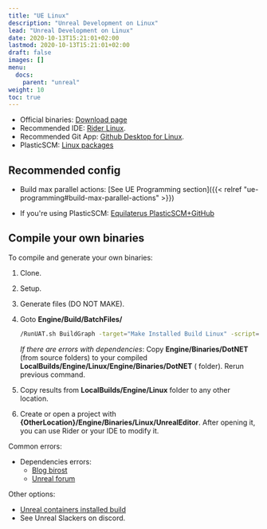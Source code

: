 ```yaml
---
title: "UE Linux"
description: "Unreal Development on Linux"
lead: "Unreal Development on Linux"
date: 2020-10-13T15:21:01+02:00
lastmod: 2020-10-13T15:21:01+02:00
draft: false
images: []
menu:
  docs:
    parent: "unreal"
weight: 10
toc: true
---
```


* Official binaries: [Download page](https://www.unrealengine.com/en-US/linux)
* Recommended IDE: [Rider Linux](https://www.jetbrains.com/rider/download/#section=linux).
* Recommended Git App: [Github Desktop for Linux](https://github.com/shiftkey/desktop).
* PlasticSCM: [Linux packages](https://www.plasticscm.com/plastic-for-linux)

## Recommended config

* Build max parallel actions: [See UE Programming section]({{< relref "ue-programming#build-max-parallel-actions" >}})

* If you're using PlasticSCM: [Equilaterus PlasticSCM+GitHub](https://github.com/equilaterus-gamestudios/PlasticSCM-GitHub-extension)

## Compile your own binaries

To compile and generate your own binaries:

1. Clone.
2. Setup.
3. Generate files (DO NOT MAKE).

4. Goto **Engine/Build/BatchFiles/**

   ```sh
   /RunUAT.sh BuildGraph -target="Make Installed Build Linux" -script=Engine/Build/InstalledEngineBuild.xml -clean -set:HostPlatformOnly=true -set:WithDDC=false -set:GameConfigurations="Development;Shipping"
   ```

   *If there are errors with dependencies*: Copy **Engine/Binaries/DotNET** (from source folders) to your compiled **LocalBuilds/Engine/Linux/Engine/Binaries/DotNET** ( folder). Rerun previous command.

6. Copy results from **LocalBuilds/Engine/Linux** folder to any other location.

7. Create or open a project with **{OtherLocation}/Engine/Binaries/Linux/UnrealEditor**. After opening it, you can use Rider or your IDE to modify it.

Common errors:

* Dependencies errors:
  * [Blog birost](https://blog.birost.com/a?ID=01650-81b216da-49aa-49a2-81f4-9b699aed1057)
  * [Unreal forum](https://forums.unrealengine.com/t/linux-build-missing-references/296487)

Other options:
* [Unreal containers installed build](https://unrealcontainers.com/docs/use-cases/linux-installed-builds)
* See Unreal Slackers on discord.
